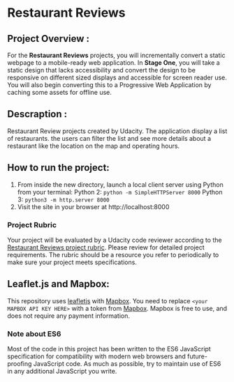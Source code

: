 # Restaurant Reviews

## Project Overview :

For the **Restaurant Reviews** projects, you will incrementally convert a static webpage to a mobile-ready web application. In **Stage One**, you will take a static design that lacks accessibility and convert the design to be responsive on different sized displays and accessible for screen reader use. You will also begin converting this to a Progressive Web Application by caching some assets for offline use.


## Descraption :

Restaurant Review projects created by Udacity. The application display a list of restaurants. the users can filter the list and see more details about a restaurant like the location on the map and operating hours. 

## How to run the project: 

1. From inside the new directory, launch a local client server using Python from your terminal:
Python 2: `python -m SimpleHTTPServer 8000`
Python 3: `python3 -m http.server 8000`
2. Visit the site in your browser at http://localhost:8000

### Project Rubric

Your project will be evaluated by a Udacity code reviewer according to the [Restaurant Reviews project rubric](https://review.udacity.com/#!/rubrics/1090/view). Please review for detailed project requirements. The rubric should be a resource you refer to periodically to make sure your project meets specifications.


## Leaflet.js and Mapbox:

This repository uses [leafletjs](https://leafletjs.com/) with [Mapbox](https://www.mapbox.com/). You need to replace `<your MAPBOX API KEY HERE>` with a token from [Mapbox](https://www.mapbox.com/). Mapbox is free to use, and does not require any payment information.

### Note about ES6

Most of the code in this project has been written to the ES6 JavaScript specification for compatibility with modern web browsers and future-proofing JavaScript code. As much as possible, try to maintain use of ES6 in any additional JavaScript you write.